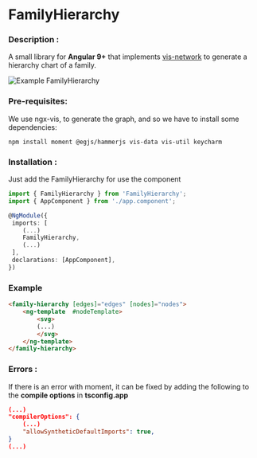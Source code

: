 # FamilyHierarchy

### Description :

A small library for **Angular 9+** that implements [vis-network](https://github.com/visjs/vis-network) to generate a hierarchy chart of a family.

![Example FamilyHierarchy](https://i.imgur.com/f54rxiV.png)
### Pre-requisites: 
We use ngx-vis, to generate the graph, and so we have to install some dependencies: 


```
npm install moment @egjs/hammerjs vis-data vis-util keycharm
```


### Installation :
Just add the FamilyHierarchy for use the component

```typescript
import { FamilyHierarchy } from 'FamilyHierarchy';
import { AppComponent } from './app.component';

@NgModule({
 imports: [
	(...)
	FamilyHierarchy,
	(...)
 ],
 declarations: [AppComponent],
})
```

### Example

```html
<family-hierarchy [edges]="edges" [nodes]="nodes">
	<ng-template  #nodeTemplate>
		<svg>
		(...)
		</svg>
	</ng-template>
</family-hierarchy>
```
### Errors :

If there is an error with moment, it can be fixed by adding the following to the **compile options** in **tsconfig.app**

```json
(...)
"compilerOptions": {
	(...)
	"allowSyntheticDefaultImports": true,
}
(...)
```